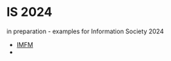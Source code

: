 # IS 2024

in preparation - examples for Information Society 2024

  - [IMFM](../code/ex/imfm.md)
  - 
